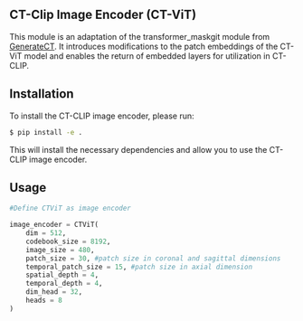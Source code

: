 ## CT-Clip Image Encoder (CT-ViT)

This module is an adaptation of the transformer_maskgit module from [GenerateCT](https://github.com/ibrahimethemhamamci/GenerateCT). It introduces modifications to the patch embeddings of the CT-ViT model and enables the return of embedded layers for utilization in CT-CLIP.

## Installation

To install the CT-CLIP image encoder, please run:

```bash
$ pip install -e .
```

This will install the necessary dependencies and allow you to use the CT-CLIP image encoder.

## Usage

```python
#Define CTViT as image encoder

image_encoder = CTViT(
    dim = 512,
    codebook_size = 8192,
    image_size = 480,
    patch_size = 30, #patch size in coronal and sagittal dimensions
    temporal_patch_size = 15, #patch size in axial dimension
    spatial_depth = 4,
    temporal_depth = 4,
    dim_head = 32,
    heads = 8
)

```
